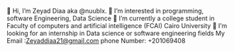 👋 Hi, I’m Zeyad Diaa aka @nuublx.
👀 I’m interested in programming, software Engineering, Data Science
🌱 I’m currently a college student in Faculty of computers and artificial intelligence (FCAI) Cairo University
💞️ I’m looking for an internship in Data science or software engineering fields
My Email :Zeyaddiaa21@gmail.com
phone Number: +201069408
